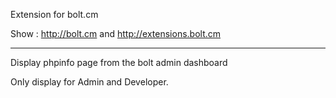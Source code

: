 Extension for bolt.cm

Show : http://bolt.cm and http://extensions.bolt.cm

---------------------------------------------------

Display phpinfo page from the bolt admin dashboard

Only display for Admin and Developer.